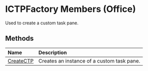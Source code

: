 
# ICTPFactory Members (Office)
Used to create a custom task pane.

## Methods



|**Name**|**Description**|
|:-----|:-----|
| [CreateCTP](17be1aa2-5045-2c89-151b-6f00d1bae6c1.md)|Creates an instance of a custom task pane.|
